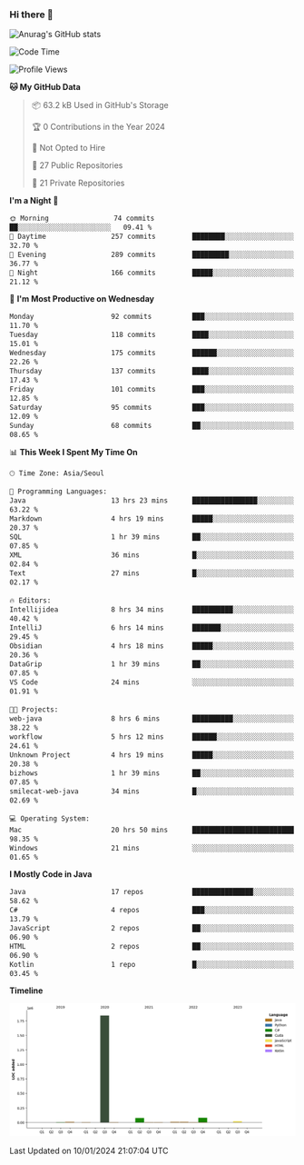 ### Hi there 👋

![Anurag's GitHub stats](https://github-readme-stats.vercel.app/api?username=pllap&show_icons=true&theme=github_dark)

<!--START_SECTION:waka-->
![Code Time](http://img.shields.io/badge/Code%20Time-706%20hrs%2053%20mins-blue)

![Profile Views](http://img.shields.io/badge/Profile%20Views-0-blue)

**🐱 My GitHub Data** 

> 📦 63.2 kB Used in GitHub's Storage 
 > 
> 🏆 0 Contributions in the Year 2024
 > 
> 🚫 Not Opted to Hire
 > 
> 📜 27 Public Repositories 
 > 
> 🔑 21 Private Repositories 
 > 
**I'm a Night 🦉** 

```text
🌞 Morning                74 commits          ██░░░░░░░░░░░░░░░░░░░░░░░   09.41 % 
🌆 Daytime                257 commits         ████████░░░░░░░░░░░░░░░░░   32.70 % 
🌃 Evening                289 commits         █████████░░░░░░░░░░░░░░░░   36.77 % 
🌙 Night                  166 commits         █████░░░░░░░░░░░░░░░░░░░░   21.12 % 
```
📅 **I'm Most Productive on Wednesday** 

```text
Monday                   92 commits          ███░░░░░░░░░░░░░░░░░░░░░░   11.70 % 
Tuesday                  118 commits         ████░░░░░░░░░░░░░░░░░░░░░   15.01 % 
Wednesday                175 commits         ██████░░░░░░░░░░░░░░░░░░░   22.26 % 
Thursday                 137 commits         ████░░░░░░░░░░░░░░░░░░░░░   17.43 % 
Friday                   101 commits         ███░░░░░░░░░░░░░░░░░░░░░░   12.85 % 
Saturday                 95 commits          ███░░░░░░░░░░░░░░░░░░░░░░   12.09 % 
Sunday                   68 commits          ██░░░░░░░░░░░░░░░░░░░░░░░   08.65 % 
```


📊 **This Week I Spent My Time On** 

```text
🕑︎ Time Zone: Asia/Seoul

💬 Programming Languages: 
Java                     13 hrs 23 mins      ████████████████░░░░░░░░░   63.22 % 
Markdown                 4 hrs 19 mins       █████░░░░░░░░░░░░░░░░░░░░   20.37 % 
SQL                      1 hr 39 mins        ██░░░░░░░░░░░░░░░░░░░░░░░   07.85 % 
XML                      36 mins             █░░░░░░░░░░░░░░░░░░░░░░░░   02.84 % 
Text                     27 mins             █░░░░░░░░░░░░░░░░░░░░░░░░   02.17 % 

🔥 Editors: 
Intellijidea             8 hrs 34 mins       ██████████░░░░░░░░░░░░░░░   40.42 % 
IntelliJ                 6 hrs 14 mins       ███████░░░░░░░░░░░░░░░░░░   29.45 % 
Obsidian                 4 hrs 18 mins       █████░░░░░░░░░░░░░░░░░░░░   20.36 % 
DataGrip                 1 hr 39 mins        ██░░░░░░░░░░░░░░░░░░░░░░░   07.85 % 
VS Code                  24 mins             ░░░░░░░░░░░░░░░░░░░░░░░░░   01.91 % 

🐱‍💻 Projects: 
web-java                 8 hrs 6 mins        ██████████░░░░░░░░░░░░░░░   38.22 % 
workflow                 5 hrs 12 mins       ██████░░░░░░░░░░░░░░░░░░░   24.61 % 
Unknown Project          4 hrs 19 mins       █████░░░░░░░░░░░░░░░░░░░░   20.38 % 
bizhows                  1 hr 39 mins        ██░░░░░░░░░░░░░░░░░░░░░░░   07.85 % 
smilecat-web-java        34 mins             █░░░░░░░░░░░░░░░░░░░░░░░░   02.69 % 

💻 Operating System: 
Mac                      20 hrs 50 mins      █████████████████████████   98.35 % 
Windows                  21 mins             ░░░░░░░░░░░░░░░░░░░░░░░░░   01.65 % 
```

**I Mostly Code in Java** 

```text
Java                     17 repos            ███████████████░░░░░░░░░░   58.62 % 
C#                       4 repos             ███░░░░░░░░░░░░░░░░░░░░░░   13.79 % 
JavaScript               2 repos             ██░░░░░░░░░░░░░░░░░░░░░░░   06.90 % 
HTML                     2 repos             ██░░░░░░░░░░░░░░░░░░░░░░░   06.90 % 
Kotlin                   1 repo              █░░░░░░░░░░░░░░░░░░░░░░░░   03.45 % 
```



**Timeline**

![Lines of Code chart](https://raw.githubusercontent.com/pllap/pllap/main/assets/bar_graph.png)


 Last Updated on 10/01/2024 21:07:04 UTC
<!--END_SECTION:waka-->


<!--
**pllap/pllap** is a ✨ _special_ ✨ repository because its `README.md` (this file) appears on your GitHub profile.

Here are some ideas to get you started:

- 🔭 I’m currently working on ...
- 🌱 I’m currently learning ...
- 👯 I’m looking to collaborate on ...
- 🤔 I’m looking for help with ...
- 💬 Ask me about ...
- 📫 How to reach me: ...
- 😄 Pronouns: ...
- ⚡ Fun fact: ...
-->

